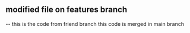 ## modified file on features branch

-- this is the code from friend branch
this code is merged in main branch